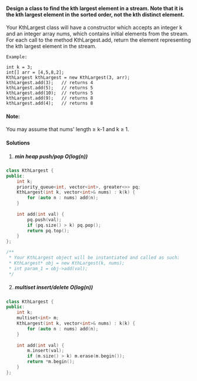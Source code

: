 #### Design a class to find the kth largest element in a stream. Note that it is the kth largest element in the sorted order, not the kth distinct element.

Your KthLargest class will have a constructor which accepts an integer k and an integer array nums, which contains initial elements from the stream. For each call to the method KthLargest.add, return the element representing the kth largest element in the stream.

```
Example:

int k = 3;
int[] arr = [4,5,8,2];
KthLargest kthLargest = new KthLargest(3, arr);
kthLargest.add(3);   // returns 4
kthLargest.add(5);   // returns 5
kthLargest.add(10);  // returns 5
kthLargest.add(9);   // returns 8
kthLargest.add(4);   // returns 8
```

#### Note:
You may assume that nums' length ≥ k-1 and k ≥ 1.

#### Solutions

1. ##### min heap push/pop O(log(n))

```cpp
class KthLargest {
public:
    int k;
    priority_queue<int, vector<int>, greater<>> pq;
    KthLargest(int k, vector<int>& nums) : k(k) {
        for (auto n : nums) add(n);
    }
    
    int add(int val) {
        pq.push(val);
        if (pq.size() > k) pq.pop();
        return pq.top();
    }
};

/**
 * Your KthLargest object will be instantiated and called as such:
 * KthLargest* obj = new KthLargest(k, nums);
 * int param_1 = obj->add(val);
 */
```


2. ##### multiset insert/delete O(log(n))

```cpp
class KthLargest {
public:
    int k;
    multiset<int> m;
    KthLargest(int k, vector<int>& nums) : k(k) {
        for (auto n : nums) add(n);
    }
    
    int add(int val) {
        m.insert(val);
        if (m.size() > k) m.erase(m.begin());
        return *m.begin();
    }
};
```